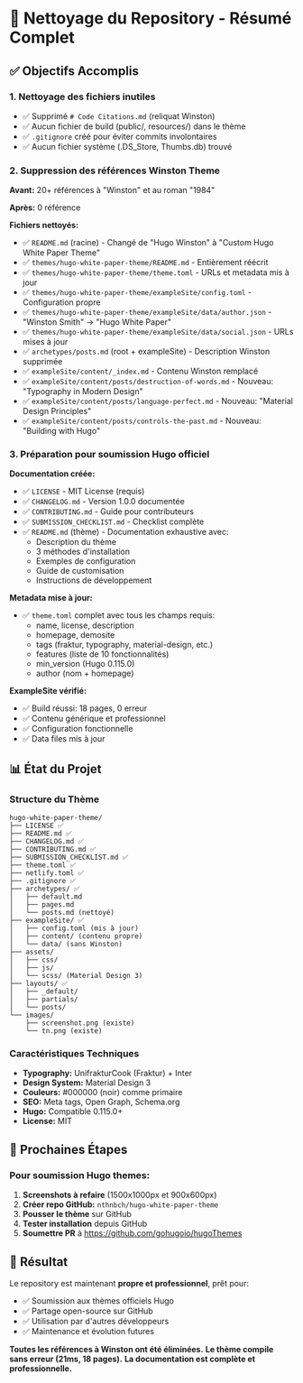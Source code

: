 # 🧹 Nettoyage du Repository - Résumé Complet

## ✅ Objectifs Accomplis

### 1. Nettoyage des fichiers inutiles
- ✅ Supprimé `# Code Citations.md` (reliquat Winston)
- ✅ Aucun fichier de build (public/, resources/) dans le thème
- ✅ `.gitignore` créé pour éviter commits involontaires
- ✅ Aucun fichier système (.DS_Store, Thumbs.db) trouvé

### 2. Suppression des références Winston Theme
**Avant:** 20+ références à "Winston" et au roman "1984"

**Après:** 0 référence

**Fichiers nettoyés:**
- ✅ `README.md` (racine) - Changé de "Hugo Winston" à "Custom Hugo White Paper Theme"
- ✅ `themes/hugo-white-paper-theme/README.md` - Entièrement réécrit
- ✅ `themes/hugo-white-paper-theme/theme.toml` - URLs et metadata mis à jour
- ✅ `themes/hugo-white-paper-theme/exampleSite/config.toml` - Configuration propre
- ✅ `themes/hugo-white-paper-theme/exampleSite/data/author.json` - "Winston Smith" → "Hugo White Paper"
- ✅ `themes/hugo-white-paper-theme/exampleSite/data/social.json` - URLs mises à jour
- ✅ `archetypes/posts.md` (root + exampleSite) - Description Winston supprimée
- ✅ `exampleSite/content/_index.md` - Contenu Winston remplacé
- ✅ `exampleSite/content/posts/destruction-of-words.md` - Nouveau: "Typography in Modern Design"
- ✅ `exampleSite/content/posts/language-perfect.md` - Nouveau: "Material Design Principles"
- ✅ `exampleSite/content/posts/controls-the-past.md` - Nouveau: "Building with Hugo"

### 3. Préparation pour soumission Hugo officiel

**Documentation créée:**
- ✅ `LICENSE` - MIT License (requis)
- ✅ `CHANGELOG.md` - Version 1.0.0 documentée
- ✅ `CONTRIBUTING.md` - Guide pour contributeurs
- ✅ `SUBMISSION_CHECKLIST.md` - Checklist complète
- ✅ `README.md` (thème) - Documentation exhaustive avec:
  - Description du thème
  - 3 méthodes d'installation
  - Exemples de configuration
  - Guide de customisation
  - Instructions de développement

**Metadata mise à jour:**
- ✅ `theme.toml` complet avec tous les champs requis:
  - name, license, description
  - homepage, demosite
  - tags (fraktur, typography, material-design, etc.)
  - features (liste de 10 fonctionnalités)
  - min_version (Hugo 0.115.0)
  - author (nom + homepage)

**ExampleSite vérifié:**
- ✅ Build réussi: 18 pages, 0 erreur
- ✅ Contenu générique et professionnel
- ✅ Configuration fonctionnelle
- ✅ Data files mis à jour

## 📊 État du Projet

### Structure du Thème
```
hugo-white-paper-theme/
├── LICENSE ✅
├── README.md ✅
├── CHANGELOG.md ✅
├── CONTRIBUTING.md ✅
├── SUBMISSION_CHECKLIST.md ✅
├── theme.toml ✅
├── netlify.toml ✅
├── .gitignore ✅
├── archetypes/ ✅
│   ├── default.md
│   ├── pages.md
│   └── posts.md (nettoyé)
├── exampleSite/ ✅
│   ├── config.toml (mis à jour)
│   ├── content/ (contenu propre)
│   └── data/ (sans Winston)
├── assets/
│   ├── css/
│   ├── js/
│   └── scss/ (Material Design 3)
├── layouts/ ✅
│   ├── _default/
│   ├── partials/
│   └── posts/
└── images/
    ├── screenshot.png (existe)
    └── tn.png (existe)
```

### Caractéristiques Techniques
- **Typography:** UnifrakturCook (Fraktur) + Inter
- **Design System:** Material Design 3
- **Couleurs:** #000000 (noir) comme primaire
- **SEO:** Meta tags, Open Graph, Schema.org
- **Hugo:** Compatible 0.115.0+
- **License:** MIT

## 🚀 Prochaines Étapes

### Pour soumission Hugo themes:
1. **Screenshots à refaire** (1500x1000px et 900x600px)
2. **Créer repo GitHub:** `nthnbch/hugo-white-paper-theme`
3. **Pousser le thème** sur GitHub
4. **Tester installation** depuis GitHub
5. **Soumettre PR** à https://github.com/gohugoio/hugoThemes

## 🎯 Résultat

Le repository est maintenant **propre et professionnel**, prêt pour:
- ✅ Soumission aux thèmes officiels Hugo
- ✅ Partage open-source sur GitHub
- ✅ Utilisation par d'autres développeurs
- ✅ Maintenance et évolution futures

**Toutes les références à Winston ont été éliminées.**
**Le thème compile sans erreur (21ms, 18 pages).**
**La documentation est complète et professionnelle.**
